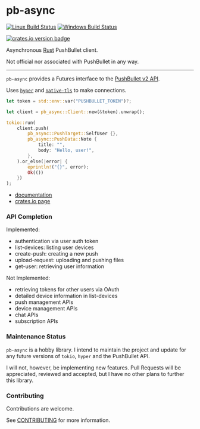 pb-async
========
[![Linux Build Status][travis-image]][travis-builds]
[![Windows Build Status][appveyor-image]][appveyor-builds]

[![crates.io version badge][cratesio-badge]][pb-async-crate]

Asynchronous [Rust] PushBullet client.

Not official nor associated with PushBullet in any way.

---

`pb-async` provides a Futures interface to the [PushBullet v2 API].

Uses [`hyper`] and [`native-tls`] to make connections.

```rust
let token = std::env::var("PUSHBULLET_TOKEN")?;

let client = pb_async::Client::new(&token).unwrap();

tokio::run(
    client.push(
        pb_async::PushTarget::SelfUser {},
        pb_async::PushData::Note {
            title: "",
            body: "Hello, user!",
        },
    ).or_else(|error| {
        eprintln!("{}", error);
        Ok(())
    })
);
```

- [documentation][pb-async-docs]
- [crates.io page][pb-async-crate]

### API Completion

Implemented:
- authentication via user auth token
- list-devices: listing user devices
- create-push: creating a new push
- upload-request: uploading and pushing files
- get-user: retrieving user information

Not Implemented:
- retrieving tokens for other users via OAuth
- detailed device information in list-devices
- push management APIs
- device management APIs
- chat APIs
- subscription APIs

### Maintenance Status

`pb-async` is a hobby library. I intend to maintain the project and update for any future versions of `tokio`, `hyper` and the PushBullet API.

I will not, however, be implementing new features. Pull Requests will be appreciated, reviewed and accepted, but I have no other plans to further this library.

### Contributing

Contributions are welcome.

See [CONTRIBUTING](./CONTRIBUTING.md) for more information.

[Rust]: https://www.rust-lang.org/
[PushBullet v2 API]: https://docs.pushbullet.com
[`hyper`]: https://crates.io/crates/hyper
[`native-tls`]: https://crates.io/crates/native-tls
[travis-image]: https://travis-ci.org/daboross/pb-async.svg?branch=master
[travis-builds]: https://travis-ci.org/daboross/pb-async
[appveyor-image]: https://ci.appveyor.com/api/projects/status/ofdv9657k88jbpel/branch/master?svg=true
[appveyor-image]: https://ci.appveyor.com/api/projects/status/github/daboross/pb-async?branch=master&svg=true
[appveyor-builds]: https://ci.appveyor.com/project/daboross/pb-async
[cratesio-badge]: http://meritbadge.herokuapp.com/pb-async
[pb-async-docs]: https://docs.rs/pb-async/
[pb-async-crate]: https://crates.io/crates/pb-async
